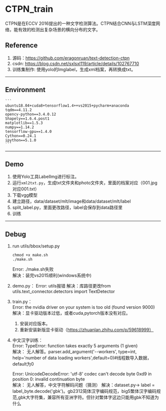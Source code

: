 # CTPN_train
  CTPN是在ECCV 2016提出的一种文字检测算法。CTPN结合CNN与LSTM深度网络，能有效的检测出复杂场景的横向分布的文字。
## Reference
1. 源码：https://github.com/eragonruan/text-detection-ctpn
2. csdn: https://blog.csdn.net/sxlsxl119/article/details/102767710
3. 训练集制作: 使用yolo的Imglabel，生成xml档案，再转换成txt。

------ 
## Environment
 	```
    ubuntu18.04+cuda8+tensorflow1.4++vs2015+pycharm+anaconda
	tqdm==4.11.2
	opencv-python==3.4.0.12
	Shapely==1.6.4.post1
	matplotlib==1.5.3
	numpy==1.14.2
	tensorflow-gpu==1.4.0
	Cython==0.24.1
	ipython==5.1.0
 	```
------ 
## Demo
1. 使用Yolo工具LabelImg进行标注。
2. 运行```xml2txt.py```，生成txt文件夹和photo文件夹，里面的档案对应（001.jpg对应001.txt）  
3. 下载vgg模型
4. 建立路径，data/dataset/mlt/image和data/dataset/mlt/label 
5. split_label.py，里面更改路径，label会保存到data路径里
6. 训练
------ 
## Debug
1. run utils/bbox/setup.py
	```
	chmod +x make.sh
	./make.sh   
	```
	Error: ./make.sh失败    
	解决：装完vs2015顺利(windows系统中)

2. demo.py： 
	Error: utils报错
	解决：库路径更改from utils.text_connector.detectors import TextDetector
	
3. train.py：  
	Error: the nvidia driver on your system is too old (found version 9000)  
	解决：显卡驱动版本过低，或者cuda,pytorch版本没有对应。  
	1. 安装对应版本。  
	2. 重新安装新版显卡驱动（https://zhuanlan.zhihu.com/p/59618999）  

4. 中文汉字训练：  
	Error: TypeError: function takes exactly 5 arguments (1 given)  
	解决： 无人解答。parser.add_argument('--workers', type=int, help='number of data loading workers',default=0)#线程数导入数据，default为0    
	
	Error: UnicodeDecodeError: 'utf-8' codec can't decode byte 0xd9 in position 0: invalid continuation byte  
	解决： 无人解答，中文字符解码问题（猜测）
        解决：dataset.py-> label = label_byte.decode('gbk')。gb2312简体汉字编码规范，big5繁体汉字编码规范,gbk大字符集，兼容所有亚洲字符。但针对繁体字这边只能用gbk不知道为什么
